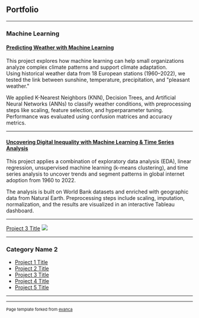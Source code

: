## Portfolio

---

### Machine Learning

#### [Predicting Weather with Machine Learning](https://github.com/anjaalsen/ClimateWins-insights-python)

This project explores how machine learning can help small organizations analyze complex climate patterns and support climate adaptation.  
Using historical weather data from 18 European stations (1960–2022), we tested the link between sunshine, temperature, precipitation, and "pleasant weather."  

We applied K-Nearest Neighbors (KNN), Decision Trees, and Artificial Neural Networks (ANNs) to classify weather conditions, with preprocessing steps like scaling, feature selection, and hyperparameter tuning.  
Performance was evaluated using confusion matrices and accuracy metrics.

---

#### [Uncovering Digital Inequality with Machine Learning & Time Series Analysis](https://github.com/anjaalsen/Digital-Divide-insights-python)

This project applies a combination of exploratory data analysis (EDA), linear regression, unsupervised machine learning (k-means clustering), and time series analysis to uncover trends and segment patterns in global internet adoption from 1960 to 2022.  

The analysis is built on World Bank datasets and enriched with geographic data from Natural Earth. Preprocessing steps include scaling, imputation, normalization, and the results are visualized in an interactive Tableau dashboard.

---
[Project 3 Title](http://example.com/)
<img src="images/dummy_thumbnail.jpg?raw=true"/>

---

### Category Name 2

- [Project 1 Title](http://example.com/)
- [Project 2 Title](http://example.com/)
- [Project 3 Title](http://example.com/)
- [Project 4 Title](http://example.com/)
- [Project 5 Title](http://example.com/)

---




---
<p style="font-size:11px">Page template forked from <a href="https://github.com/evanca/quick-portfolio">evanca</a></p>
<!-- Remove above link if you don't want to attibute -->
